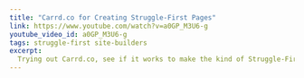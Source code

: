 ```yaml
---
title: "Carrd.co for Creating Struggle-First Pages"
link: https://www.youtube.com/watch?v=a0GP_M3U6-g
youtube_video_id: a0GP_M3U6-g
tags: struggle-first site-builders
excerpt:
  Trying out Carrd.co, see if it works to make the kind of Struggle-First pages I like to make
---
```

